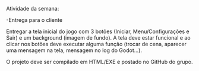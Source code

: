 Atividade da semana:

-Entrega para o cliente

Entregar a tela inicial do jogo com 3 botões (Iniciar, Menu/Configurações e Sair) e um background (imagem de fundo). A tela deve estar funcional e ao clicar nos botões deve executar alguma função (trocar de cena, aparecer uma mensagem na tela, mensagem no log do Godot...).

O projeto deve ser compilado em HTML/EXE e postado no GitHub do grupo.
